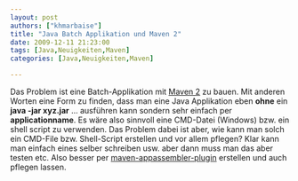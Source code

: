 ```yaml
---
layout: post
authors: ["khmarbaise"]
title: "Java Batch Applikation und Maven 2"
date: 2009-12-11 21:23:00
tags: [Java,Neuigkeiten,Maven]
categories: [Java,Neuigkeiten,Maven]

---
```

Das Problem ist eine Batch-Applikation mit <a href="https://maven.apache.org">Maven 2</a> zu bauen. Mit anderen Worten eine Form zu finden, dass man eine Java Applikation eben <strong>ohne</strong> ein <strong>java -jar xyz.jar</strong> ... ausführen kann sondern sehr einfach per <strong>applicationname</strong>. Es wäre also sinnvoll eine CMD-Datei (Windows) bzw. ein shell script zu verwenden.  Das Problem dabei ist aber, wie kann man solch ein CMD-File bzw. Shell-Script erstellen und vor allem pflegen? Klar kann man einfach eines selber schreiben usw. aber dann muss man das aber testen etc. Also besser per <a href="http://mojo.codehaus.org/appassembler/appassembler-maven-plugin/">maven-appassembler-plugin</a> erstellen und auch pflegen lassen.
